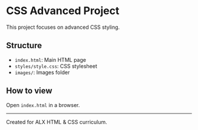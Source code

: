 # CSS Advanced Project

This project focuses on advanced CSS styling.

## Structure

- `index.html`: Main HTML page
- `styles/style.css`: CSS stylesheet
- `images/`: Images folder

## How to view

Open `index.html` in a browser.

---

Created for ALX HTML & CSS curriculum.
